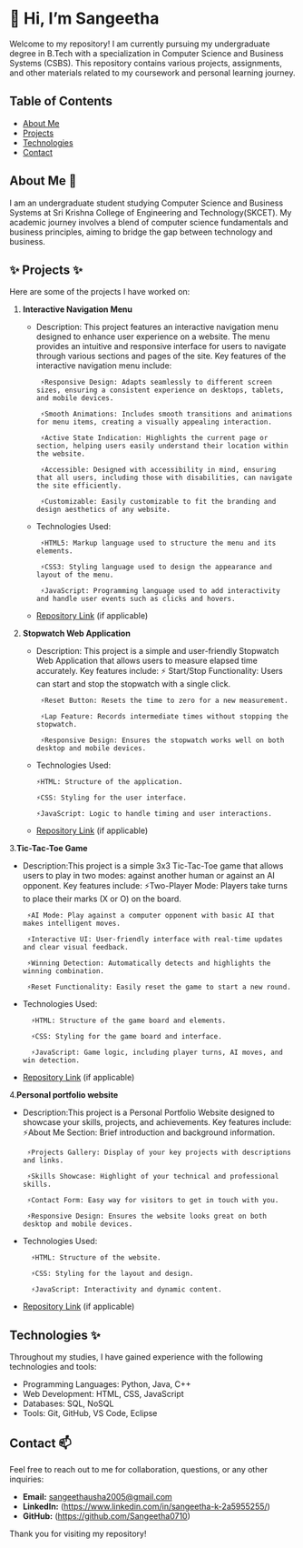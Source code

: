 # 👋 Hi, I’m Sangeetha

Welcome to my repository! I am currently pursuing my undergraduate degree in B.Tech with a specialization in Computer Science and Business Systems (CSBS). This repository contains various projects, assignments, and other materials related to my coursework and personal learning journey.

## Table of Contents

- [About Me](#about-me)
- [Projects](#projects)
- [Technologies](#technologies)
- [Contact](#contact)

## About Me 👀

I am an undergraduate student studying Computer Science and Business Systems at Sri Krishna College of Engineering and Technology(SKCET). My academic journey involves a blend of computer science fundamentals and business principles, aiming to bridge the gap between technology and business.

## ✨ Projects ✨

Here are some of the projects I have worked on:

1. **Interactive Navigation Menu**
   - Description: This project features an interactive navigation menu designed to enhance user experience on a website. The menu provides an intuitive and responsive interface for users to navigate through various sections and pages of the site. Key features of the interactive navigation menu include:

          ⚡Responsive Design: Adapts seamlessly to different screen sizes, ensuring a consistent experience on desktops, tablets, and mobile devices.
  
          ⚡Smooth Animations: Includes smooth transitions and animations for menu items, creating a visually appealing interaction.

          ⚡Active State Indication: Highlights the current page or section, helping users easily understand their location within the website.
  
          ⚡Accessible: Designed with accessibility in mind, ensuring that all users, including those with disabilities, can navigate the site efficiently.
  
          ⚡Customizable: Easily customizable to fit the branding and design aesthetics of any website.
 
   - Technologies Used:
   
          ⚡HTML5: Markup language used to structure the menu and its elements.
 
          ⚡CSS3: Styling language used to design the appearance and layout of the menu.

          ⚡JavaScript: Programming language used to add interactivity and handle user events such as clicks and hovers.
 
   - [Repository Link](#) (if applicable)

2. **Stopwatch Web Application**
   - Description: This project is a simple and user-friendly Stopwatch Web Application that allows users to measure elapsed time accurately. Key features include:
          ⚡ Start/Stop Functionality: Users can start and stop the stopwatch with a single click.
     
          ⚡Reset Button: Resets the time to zero for a new measurement.
     
          ⚡Lap Feature: Records intermediate times without stopping the stopwatch.
     
          ⚡Responsive Design: Ensures the stopwatch works well on both desktop and mobile devices.
     
   - Technologies Used:
     
         ⚡HTML: Structure of the application.
     
         ⚡CSS: Styling for the user interface.
     
         ⚡JavaScript: Logic to handle timing and user interactions.
      
   - [Repository Link](#) (if applicable)

3.**Tic-Tac-Toe Game**
   - Description:This project is a simple 3x3 Tic-Tac-Toe game that allows users to play in two modes: against another human or against an AI opponent. Key features include:
          ⚡Two-Player Mode: Players take turns to place their marks (X or O) on the board.

          ⚡AI Mode: Play against a computer opponent with basic AI that makes intelligent moves.

          ⚡Interactive UI: User-friendly interface with real-time updates and clear visual feedback.

          ⚡Winning Detection: Automatically detects and highlights the winning combination.

          ⚡Reset Functionality: Easily reset the game to start a new round.

  - Technologies Used:
    
          ⚡HTML: Structure of the game board and elements.

          ⚡CSS: Styling for the game board and interface.

          ⚡JavaScript: Game logic, including player turns, AI moves, and win detection.
  - [Repository Link](#) (if applicable)

4.**Personal portfolio website**
   - Description:This project is a Personal Portfolio Website designed to showcase your skills, projects, and achievements. Key features include:
          ⚡About Me Section: Brief introduction and background information.
     
          ⚡Projects Gallery: Display of your key projects with descriptions and links.
     
          ⚡Skills Showcase: Highlight of your technical and professional skills.
     
          ⚡Contact Form: Easy way for visitors to get in touch with you.
     
          ⚡Responsive Design: Ensures the website looks great on both desktop and mobile devices.
     
  - Technologies Used:
    
          ⚡HTML: Structure of the website.
    
          ⚡CSS: Styling for the layout and design.
    
          ⚡JavaScript: Interactivity and dynamic content.
    
  - [Repository Link](#) (if applicable)

## Technologies ✨

Throughout my studies, I have gained experience with the following technologies and tools:

- Programming Languages: Python, Java, C++
- Web Development: HTML, CSS, JavaScript
- Databases: SQL, NoSQL
- Tools: Git, GitHub, VS Code, Eclipse

## Contact 📫

Feel free to reach out to me for collaboration, questions, or any other inquiries:

- **Email:** sangeethausha2005@gmail.com
- **LinkedIn:** (https://www.linkedin.com/in/sangeetha-k-2a5955255/)
- **GitHub:** (https://github.com/Sangeetha0710)

Thank you for visiting my repository!

